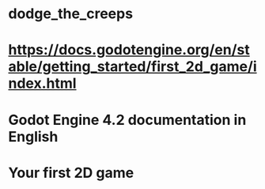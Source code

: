 # dodge_the_creeps

# https://docs.godotengine.org/en/stable/getting_started/first_2d_game/index.html

# Godot Engine 4.2 documentation in English

# Your first 2D game

